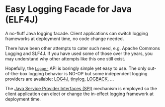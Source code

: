 <!--
**elf4j/elf4j** is a ✨ _special_ ✨ repository because its `README.md` (this file) appears on your GitHub profile.

Here are some ideas to get you started:

- 🔭 I’m currently working on ...
- 🌱 I’m currently learning ...
- 👯 I’m looking to collaborate on ...
- 🤔 I’m looking for help with ...
- 💬 Ask me about ...
- 📫 How to reach me: ...
- 😄 Pronouns: ...
- ⚡ Fun fact: ...
-->

# Easy Logging Facade for Java (ELF4J)

A no-fluff Java logging facade. Client applications can switch logging frameworks at deployment time, no code change needed.

There have been other attempts to cater such need, e.g. Apache Commons Logging and SLF4J. If you have used some of those over the years, you may understand why other attempts like this one still exist.

Hopefully, the [`Logger`](https://github.com/elf4j/elf4j-api/blob/main/README.md#the-logger) API is boringly simple yet easy to use. The only out-of-the-box logging behavior is NO-OP but some independent logging providers are available: [LOG4J](https://github.com/elf4j/elf4j-log4j), [tinylog](https://github.com/elf4j/elf4j-tinylog), [LOGBACK](https://github.com/elf4j/elf4j-logback), ... 

The [Java Service Provider Interfaces (SPI)](https://docs.oracle.com/javase/tutorial/sound/SPI-intro.html) mechanism is employed so the client application can elect or change the in-effect logging framework at deployment time.
